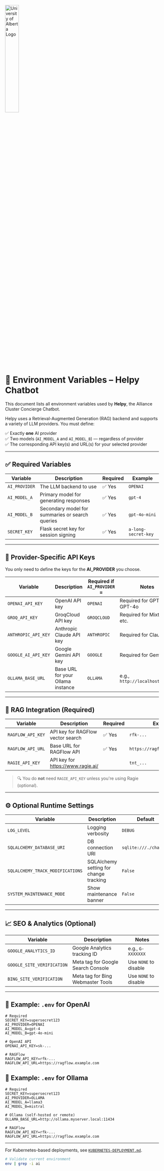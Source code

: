 <img src="https://www.ualberta.ca/en/toolkit/media-library/homepage-assets/ua_logo_green_rgb.png" alt="University of Alberta Logo" width="30%" />

# 🧪 Environment Variables – Helpy Chatbot

This document lists all environment variables used by **Helpy**, the Alliance Cluster Concierge Chatbot.

Helpy uses a Retrieval-Augmented Generation (RAG) backend and supports a variety of LLM providers. You must define:

✅ Exactly **one** AI provider  
✅ Two models (`AI_MODEL_A` and `AI_MODEL_B`) — regardless of provider  
✅ The corresponding API key(s) and URL(s) for your selected provider  


---

## ✅ Required Variables

| Variable         | Description                                      | Required | Example                      |
|------------------|--------------------------------------------------|----------|------------------------------|
| `AI_PROVIDER`    | The LLM backend to use                           | ✅ Yes   | `OPENAI`                     |
| `AI_MODEL_A`     | Primary model for generating responses           | ✅ Yes   | `gpt-4`                      |
| `AI_MODEL_B`     | Secondary model for summaries or search queries  | ✅ Yes   | `gpt-4o-mini`                |
| `SECRET_KEY`     | Flask secret key for session signing             | ✅ Yes   | `a-long-secret-key`          |

---

## 🔑 Provider-Specific API Keys

You only need to define the keys for the **AI_PROVIDER** you choose.

| Variable             | Description                       | Required if `AI_PROVIDER` = | Notes                             |
|----------------------|-----------------------------------|------------------------------|-----------------------------------|
| `OPENAI_API_KEY`     | OpenAI API key                    | `OPENAI`                     | Required for GPT-4, GPT-4o        |
| `GROQ_API_KEY`       | GroqCloud API key                 | `GROQCLOUD`                  | Required for Mixtral, etc.        |
| `ANTHROPIC_API_KEY`  | Anthropic Claude API key          | `ANTHROPIC`                  | Required for Claude 3             |
| `GOOGLE_AI_API_KEY`  | Google Gemini API key             | `GOOGLE`                     | Required for Gemini Pro           |
| `OLLAMA_BASE_URL`    | Base URL for your Ollama instance | `OLLAMA`                     | e.g., `http://localhost:11434`    |

---

## 📡 RAG Integration (Required)

| Variable             | Description                            | Required | Example                                 |
|----------------------|----------------------------------------|----------|-----------------------------------------|
| `RAGFLOW_API_KEY`    | API key for RAGFlow vector search      | ✅ Yes   | `rfk-...`                                |
| `RAGFLOW_API_URL`    | Base URL for RAGFlow API               | ✅ Yes   | `https://ragflow.example.com`           |
| `RAGIE_API_KEY`      | API key for https://www.ragie.ai/      |           | `tnt_...`                              |

> 🔍 You do **not** need `RAGIE_API_KEY` unless you're using Ragie (optional).

---

## ⚙️ Optional Runtime Settings

| Variable                     | Description                              | Default        |
|------------------------------|------------------------------------------|----------------|
| `LOG_LEVEL`                  | Logging verbosity                        | `DEBUG`        |
| `SQLALCHEMY_DATABASE_URI`    | DB connection URI                        | `sqlite:///./chat.db` |
| `SQLALCHEMY_TRACK_MODIFICATIONS` | SQLAlchemy setting for change tracking | `False`        |
| `SYSTEM_MAINTENANCE_MODE`    | Show maintenance banner                  | `False`        |

---

## 📈 SEO & Analytics (Optional)

| Variable                     | Description                              | Notes                      |
|------------------------------|------------------------------------------|-----------------------------|
| `GOOGLE_ANALYTICS_ID`        | Google Analytics tracking ID             | e.g., `G-XXXXXXX`           |
| `GOOGLE_SITE_VERIFICATION`   | Meta tag for Google Search Console       | Use `NONE` to disable       |
| `BING_SITE_VERIFICATION`     | Meta tag for Bing Webmaster Tools        | Use `NONE` to disable       |

---

## 📄 Example: `.env` for OpenAI

```env
# Required
SECRET_KEY=supersecret123
AI_PROVIDER=OPENAI
AI_MODEL_A=gpt-4
AI_MODEL_B=gpt-4o-mini

# OpenAI API
OPENAI_API_KEY=sk-...

# RAGFlow
RAGFLOW_API_KEY=rfk-...
RAGFLOW_API_URL=https://ragflow.example.com
```

## 📄 Example: `.env` for Ollama

```env
# Required
SECRET_KEY=supersecret123
AI_PROVIDER=OLLAMA
AI_MODEL_A=llama3
AI_MODEL_B=mistral

# Ollama (self-hosted or remote)
OLLAMA_BASE_URL=http://ollama.myserver.local:11434

# RAGFlow
RAGFLOW_API_KEY=rfk-...
RAGFLOW_API_URL=https://ragflow.example.com
```

---

For Kubernetes-based deployments, see [`KUBERNETES-DEPLOYMENT.md`](./KUBERNETES-DEPLOYMENT.md).

```bash
# Validate current environment
env | grep -i ai
```
